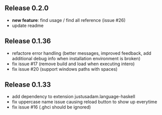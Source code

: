 ## Release 0.2.0

 - **new feature**: find usage / find all reference (issue #26)
 - update readme

## Release 0.1.36

 - refactore error handling (better messages, improved feedback, add additional debug info when installation environment is broken)
 - fix issue #17 (remove build and load when executing intero)
 - fix issue #20 (support windows paths with spaces)


## Release 0.1.33

 - add dependency to extension justusadam.language-haskell
 - fix uppercase name issue causing reload button to show up everytime
 - fix issue #16 (.ghci should be ignored)